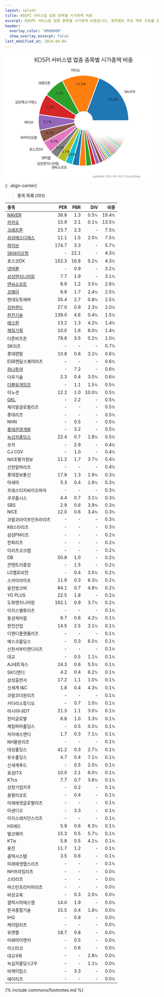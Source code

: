 ```yaml
---
layout: splash
title: KOSPI 서비스업 업종 종목별 시가총액 비중
excerpt: KOSPI 서비스업 업종 종목별 시가총액 비중입니다. 종목별로 주요 재무 지표를 함께 표시합니다.
header:
  overlay_color: "#800000"
  show_overlay_excerpt: false
last_modified_at: 2024-04-04
---
```



![KOSPI 서비스업 업종 종목별 시가총액 비중](/stats/sector/images/kospi_업종_서비스업_종목.png){: .align-center}


> **종목 목록 (101)**<a id="list"></a>

| **종목** | **PER** | **PBR** | **DIV** | **비중** |
| :------- | ------: | ------: | ------: | -------: |
| [NAVER](/035420/) | 38.8 | 1.3 | 0.5<small>%</small> | 19.4<small>%</small> |
| [카카오](/035720/) | 15.9 | 2.1 | 0.1<small>%</small> | 13.5<small>%</small> |
| [크래프톤](/259960/) | 23.7 | 2.3 | - | 7.5<small>%</small> |
| [삼성에스디에스](/018260/) | 11.1 | 1.5 | 2.0<small>%</small> | 7.5<small>%</small> |
| [하이브](/352820/) | 174.7 | 3.3 | - | 5.7<small>%</small> |
| [SK바이오팜](/326030/) | - | 22.1 | - | 4.3<small>%</small> |
| 포스코DX | 152.3 | 16.8 | 0.2<small>%</small> | 4.3<small>%</small> |
| [넷마블](/251270/) | - | 0.9 | - | 3.2<small>%</small> |
| [삼성엔지니어링](/028050/) | 7.7 | 1.9 | - | 3.1<small>%</small> |
| [엔씨소프트](/036570/) | 8.9 | 1.2 | 3.5<small>%</small> | 2.6<small>%</small> |
| [코웨이](/021240/) | 8.8 | 1.7 | 2.4<small>%</small> | 2.5<small>%</small> |
| 현대오토에버 | 35.4 | 2.7 | 0.8<small>%</small> | 2.5<small>%</small> |
| [강원랜드](/035250/) | 27.0 | 0.9 | 2.3<small>%</small> | 2.0<small>%</small> |
| [한전기술](/052690/) | 139.0 | 4.6 | 0.4<small>%</small> | 1.5<small>%</small> |
| [에스원](/012750/) | 13.2 | 1.3 | 4.2<small>%</small> | 1.4<small>%</small> |
| [제일기획](/030000/) | 10.0 | 1.6 | 6.0<small>%</small> | 1.4<small>%</small> |
| 더존비즈온 | 78.8 | 3.5 | 0.2<small>%</small> | 1.0<small>%</small> |
| SK리츠 | - | - | - | 0.7<small>%</small> |
| 롯데렌탈 | 10.8 | 0.8 | 3.2<small>%</small> | 0.6<small>%</small> |
| ESR켄달스퀘어리츠 | - | - | - | 0.6<small>%</small> |
| [하나투어](/039130/) | - | 7.2 | - | 0.6<small>%</small> |
| 다우기술 | 2.3 | 0.4 | 3.0<small>%</small> | 0.6<small>%</small> |
| [더블유게임즈](/192080/) | - | 1.1 | 1.5<small>%</small> | 0.5<small>%</small> |
| 이노션 | 12.2 | 1.0 | 10.0<small>%</small> | 0.5<small>%</small> |
| [GKL](/114090/) | - | 2.2 | - | 0.5<small>%</small> |
| 제이알글로벌리츠 | - | - | - | 0.5<small>%</small> |
| 롯데리츠 | - | - | - | 0.5<small>%</small> |
| NHN | - | 0.5 | - | 0.5<small>%</small> |
| [롯데관광개발](/032350/) | - | 3.2 | - | 0.5<small>%</small> |
| [녹십자홀딩스](/005250/) | 22.4 | 0.7 | 1.8<small>%</small> | 0.5<small>%</small> |
| 쏘카 | - | 2.9 | - | 0.4<small>%</small> |
| CJ CGV | - | 1.0 | - | 0.4<small>%</small> |
| NICE평가정보 | 11.2 | 1.7 | 3.7<small>%</small> | 0.4<small>%</small> |
| 신한알파리츠 | - | - | - | 0.4<small>%</small> |
| 롯데정보통신 | 17.8 | 1.3 | 1.9<small>%</small> | 0.3<small>%</small> |
| 아세아 | 5.3 | 0.4 | 1.6<small>%</small> | 0.3<small>%</small> |
| 프레스티지바이오파마 | - | - | - | 0.3<small>%</small> |
| 쿠쿠홈시스 | 4.4 | 0.7 | 3.1<small>%</small> | 0.3<small>%</small> |
| SBS | 2.9 | 0.6 | 3.9<small>%</small> | 0.3<small>%</small> |
| NICE | 12.0 | 0.6 | 3.4<small>%</small> | 0.3<small>%</small> |
| 코람코라이프인프라리츠 | - | - | - | 0.3<small>%</small> |
| KB스타리츠 | - | - | - | 0.3<small>%</small> |
| 삼성FN리츠 | - | - | - | 0.2<small>%</small> |
| 한화리츠 | - | - | - | 0.2<small>%</small> |
| 이리츠코크렙 | - | - | - | 0.2<small>%</small> |
| DB | 50.8 | 1.0 | - | 0.2<small>%</small> |
| 콘텐트리중앙 | - | 1.5 | - | 0.2<small>%</small> |
| LG헬로비전 | - | 0.4 | 3.5<small>%</small> | 0.2<small>%</small> |
| 스카이라이프 | 11.9 | 0.3 | 6.3<small>%</small> | 0.2<small>%</small> |
| 웅진씽크빅 | 84.1 | 0.7 | 4.8<small>%</small> | 0.2<small>%</small> |
| YG PLUS | 22.5 | 1.8 | - | 0.2<small>%</small> |
| 도화엔지니어링 | 162.1 | 0.9 | 3.7<small>%</small> | 0.2<small>%</small> |
| 이지스밸류리츠 | - | - | - | 0.1<small>%</small> |
| 동성케미컬 | 6.7 | 0.6 | 4.2<small>%</small> | 0.1<small>%</small> |
| 한전산업 | 14.5 | 2.5 | 3.1<small>%</small> | 0.1<small>%</small> |
| 디앤디플랫폼리츠 | - | - | - | 0.1<small>%</small> |
| 예스코홀딩스 | - | 0.3 | 6.5<small>%</small> | 0.1<small>%</small> |
| 신한서부티엔디리츠 | - | - | - | 0.1<small>%</small> |
| 대교 | - | 0.5 | 1.1<small>%</small> | 0.1<small>%</small> |
| AJ네트웍스 | 24.3 | 0.6 | 5.5<small>%</small> | 0.1<small>%</small> |
| SK디앤디 | 4.2 | 0.4 | 6.2<small>%</small> | 0.1<small>%</small> |
| 삼성출판사 | 17.2 | 1.1 | 1.0<small>%</small> | 0.1<small>%</small> |
| 신세계 I&C | 1.8 | 0.4 | 4.3<small>%</small> | 0.1<small>%</small> |
| 코람코더원리츠 | - | - | - | 0.1<small>%</small> |
| 키다리스튜디오 | - | 0.7 | 1.0<small>%</small> | 0.1<small>%</small> |
| 아시아나IDT | 21.3 | 1.1 | 3.0<small>%</small> | 0.1<small>%</small> |
| 한미글로벌 | 6.8 | 1.0 | 3.3<small>%</small> | 0.1<small>%</small> |
| 제일파마홀딩스 | - | 0.5 | 0.5<small>%</small> | 0.1<small>%</small> |
| 자이에스앤디 | 1.7 | 0.3 | 7.1<small>%</small> | 0.1<small>%</small> |
| NH올원리츠 | - | - | - | 0.1<small>%</small> |
| 대성홀딩스 | 41.2 | 0.3 | 2.7<small>%</small> | 0.1<small>%</small> |
| 유수홀딩스 | 4.7 | 0.4 | 7.1<small>%</small> | 0.1<small>%</small> |
| 신세계푸드 | - | 0.5 | 2.0<small>%</small> | 0.1<small>%</small> |
| 효성ITX | 10.0 | 2.1 | 6.0<small>%</small> | 0.1<small>%</small> |
| KTcs | 7.7 | 0.7 | 3.6<small>%</small> | 0.1<small>%</small> |
| 성창기업지주 | - | 0.2 | - | 0.1<small>%</small> |
| 용평리조트 | - | 0.4 | - | 0.1<small>%</small> |
| 미래에셋글로벌리츠 | - | - | - | 0.1<small>%</small> |
| 아센디오 | - | 3.3 | - | 0.1<small>%</small> |
| 이지스레지던스리츠 | - | - | - | 0.1<small>%</small> |
| HS애드 | 5.9 | 0.6 | 6.3<small>%</small> | 0.1<small>%</small> |
| 텔코웨어 | 15.3 | 0.5 | 5.7<small>%</small> | 0.1<small>%</small> |
| KTis | 5.8 | 0.5 | 4.1<small>%</small> | 0.1<small>%</small> |
| 웅진 | 11.7 | 1.2 | - | 0.1<small>%</small> |
| 콤텍시스템 | 3.5 | 0.6 | - | 0.1<small>%</small> |
| 미래에셋맵스리츠 | - | - | - | 0.1<small>%</small> |
| NH프라임리츠 | - | - | - | 0.0<small>%</small> |
| 스타리츠 | - | - | - | 0.0<small>%</small> |
| 마스턴프리미어리츠 | - | - | - | 0.0<small>%</small> |
| 비상교육 | - | 0.3 | 2.0<small>%</small> | 0.0<small>%</small> |
| 갤럭시아에스엠 | 14.0 | 1.9 | - | 0.0<small>%</small> |
| 한국종합기술 | 15.5 | 0.4 | 1.8<small>%</small> | 0.0<small>%</small> |
| IHQ | - | 0.8 | - | 0.0<small>%</small> |
| 케이탑리츠 | - | - | - | 0.0<small>%</small> |
| 유엔젤 | 18.7 | 0.8 | - | 0.0<small>%</small> |
| 미래아이앤지 | - | 0.5 | - | 0.0<small>%</small> |
| 이스타코 | - | 0.6 | - | 0.0<small>%</small> |
| 대교우B | - | - | 2.8<small>%</small> | 0.0<small>%</small> |
| 녹십자홀딩스2우 | - | - | 1.1<small>%</small> | 0.0<small>%</small> |
| 비케이탑스 | - | 3.3 | - | 0.0<small>%</small> |
| 에이리츠 | - | - | - | 0.0<small>%</small> |

{% include commons/footnotes.md %}